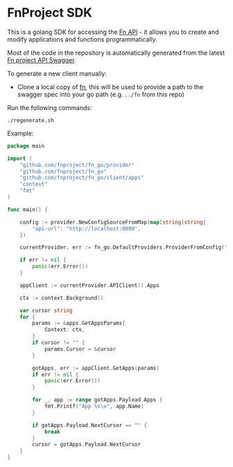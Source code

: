 # FnProject SDK

This is a golang SDK for accessing the [Fn API](https://github.com/fnproject/fn/) - it allows you to create and modify applications and functions programmatically. 

Most of the code in the repository is automatically generated from the latest [Fn project API Swagger](https://github.com/fnproject/fn/blob/master/docs/swagger.yml).

To generate a new client manually:
- Clone a local copy of [fn](https://github.com/fnproject/fn), this will be used to provide a path to the swagger spec into your go path (e.g. `../fn` from this repo)


Run the following commands:
```
./regenerate.sh
```

Example:

```go
package main

import (
	"github.com/fnproject/fn_go/provider"
	"github.com/fnproject/fn_go"
	"github.com/fnproject/fn_go/client/apps"
	"context"
	"fmt"
)

func main() {

	config := provider.NewConfigSourceFromMap(map[string]string{
		"api-url": "http://localhost:8080",
	})

	currentProvider, err := fn_go.DefaultProviders.ProviderFromConfig("default", config, &provider.NopPassPhraseSource{})

	if err != nil {
		panic(err.Error())
	}

	appClient := currentProvider.APIClient().Apps

	ctx := context.Background()

	var cursor string
	for {
		params := &apps.GetAppsParams{
			Context: ctx,
		}
		if cursor != "" {
			params.Cursor = &cursor
		}

		gotApps, err := appClient.GetApps(params)
		if err != nil {
			panic(err.Error())
		}

		for _, app := range gotApps.Payload.Apps {
			fmt.Printf("App %s\n", app.Name)
		}

		if gotApps.Payload.NextCursor == "" {
			break
		}
		cursor = gotApps.Payload.NextCursor
	}
}

```